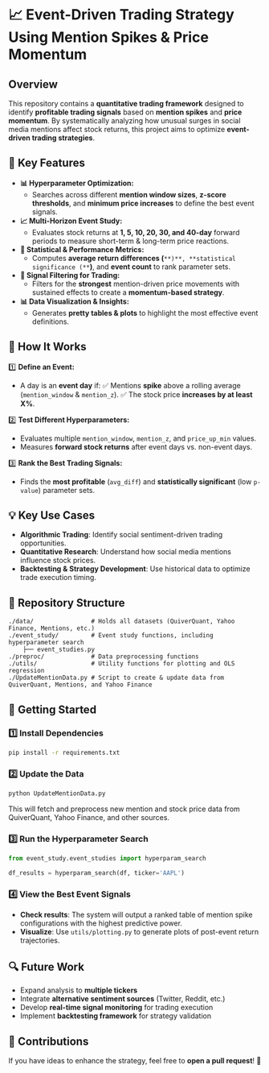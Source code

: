 # 📈 Event-Driven Trading Strategy Using Mention Spikes & Price Momentum

## **Overview**

This repository contains a **quantitative trading framework** designed to identify **profitable trading signals** based on **mention spikes** and **price momentum**. By systematically analyzing how unusual surges in social media mentions affect stock returns, this project aims to optimize **event-driven trading strategies**.

## **🚀 Key Features**

- **📊 Hyperparameter Optimization:**
  - Searches across different **mention window sizes**, **z-score thresholds**, and **minimum price increases** to define the best event signals.
- **📈 Multi-Horizon Event Study:**
  - Evaluates stock returns at **1, 5, 10, 20, 30, and 40-day** forward periods to measure short-term & long-term price reactions.
- **📌 Statistical & Performance Metrics:**
  - Computes **average return differences (**``**)**, **statistical significance (**``**)**, and **event count** to rank parameter sets.
- **🔎 Signal Filtering for Trading:**
  - Filters for the **strongest** mention-driven price movements with sustained effects to create a **momentum-based strategy**.
- **📊 Data Visualization & Insights:**
  - Generates **pretty tables & plots** to highlight the most effective event definitions.

## **🔬 How It Works**

1️⃣ **Define an Event:**

- A day is an **event day** if: ✅ Mentions **spike** above a rolling average (`mention_window` & `mention_z`). ✅ The stock price **increases by at least **X**%**.

2️⃣ **Test Different Hyperparameters:**

- Evaluates multiple `mention_window`, `mention_z`, and `price_up_min` values.
- Measures **forward stock returns** after event days vs. non-event days.

3️⃣ **Rank the Best Trading Signals:**

- Finds the **most profitable** (`avg_diff`) and **statistically significant** (low `p-value`) parameter sets.

## **💡 Key Use Cases**

- **Algorithmic Trading**: Identify social sentiment-driven trading opportunities.
- **Quantitative Research**: Understand how social media mentions influence stock prices.
- **Backtesting & Strategy Development**: Use historical data to optimize trade execution timing.

## **📂 Repository Structure**

```
./data/                # Holds all datasets (QuiverQuant, Yahoo Finance, Mentions, etc.)
./event_study/         # Event study functions, including hyperparameter search
    ├── event_studies.py
./preproc/             # Data preprocessing functions
./utils/               # Utility functions for plotting and OLS regression
./UpdateMentionData.py # Script to create & update data from QuiverQuant, Mentions, and Yahoo Finance
```

## **📌 Getting Started**

### **1️⃣ Install Dependencies**

```bash
pip install -r requirements.txt
```

### **2️⃣ Update the Data**

```bash
python UpdateMentionData.py
```

This will fetch and preprocess new mention and stock price data from QuiverQuant, Yahoo Finance, and other sources.

### **3️⃣ Run the Hyperparameter Search**

```python
from event_study.event_studies import hyperparam_search

df_results = hyperparam_search(df, ticker='AAPL')
```

### **4️⃣ View the Best Event Signals**

- **Check results**: The system will output a ranked table of mention spike configurations with the highest predictive power.
- **Visualize**: Use `utils/plotting.py` to generate plots of post-event return trajectories.

## **🔍 Future Work**

- Expand analysis to **multiple tickers**
- Integrate **alternative sentiment sources** (Twitter, Reddit, etc.)
- Develop **real-time signal monitoring** for trading execution
- Implement **backtesting framework** for strategy validation

## **📌 Contributions**

If you have ideas to enhance the strategy, feel free to **open a pull request**! 🚀

